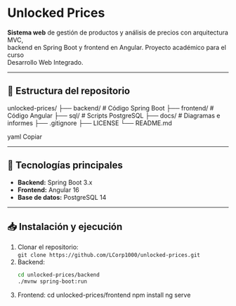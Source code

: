 # Unlocked Prices

**Sistema web** de gestión de productos y análisis de precios con arquitectura MVC,  
backend en Spring Boot y frontend en Angular. Proyecto académico para el curso  
Desarrollo Web Integrado.

---

## 📂 Estructura del repositorio

unlocked-prices/
├── backend/ # Código Spring Boot
├── frontend/ # Código Angular
├── sql/ # Scripts PostgreSQL
├── docs/ # Diagramas e informes
├── .gitignore
├── LICENSE
└── README.md

yaml
Copiar

---

## 🚀 Tecnologías principales

- **Backend:** Spring Boot 3.x  
- **Frontend:** Angular 16  
- **Base de datos:** PostgreSQL 14  

---

## 📥 Instalación y ejecución

1. Clonar el repositorio:  
   `git clone https://github.com/LCorp1000/unlocked-prices.git`  
2. Backend:  
   ```bash
   cd unlocked-prices/backend
   ./mvnw spring-boot:run
3. Frontend:
   cd unlocked-prices/frontend
   npm install
   ng serve


